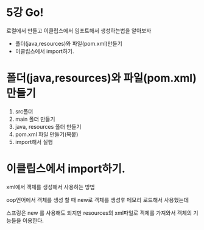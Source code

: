 # 5강 Go!

로컬에서 만들고 이클립스에서 임포트해서 생성하는법을 알아보자

- 폴더(java,resources)와 파일(pom.xml)만들기
- 이클립스에서 import하기.

# 폴더(java,resources)와 파일(pom.xml)만들기

1. src폴더
2. main 폴더 만들기
3. java, resources 폴더 만들기
4. pom.xml 파일 만들기(복붙)
5. import해서 실행


# 이클립스에서 import하기.


xml에서 객체를 생성해서 사용하는 방법

oop언어에서 객체를 생성 할 때 new로 객체를 생성후 메모리 로드해서 사용했는데

스프링은 new 를 사용해도 되지만 resources의 xml파일로 객체를 가져와서 객체의 기능들을 이용한다.




